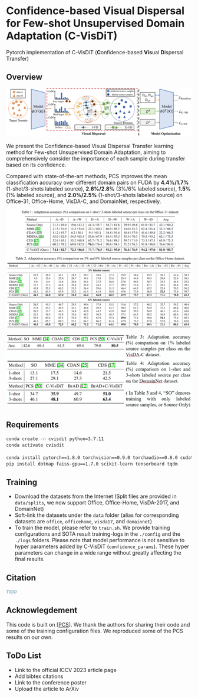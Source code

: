# Confidence-based Visual Dispersal for Few-shot Unsupervised Domain Adaptation (C-VisDiT)

Pytorch implementation of C-VisDiT (**C**onfidence-based **Vis**ual **D**ispersal **T**ransfer)

## Overview

![C-VisDiT](./lib/overview.png)

We present the Confidence-based Visual Dispersal Transfer learning method for Few-shot Unsupervised Domain Adaptation, aiming to comprehensively consider the importance of each sample during transfer based on its confidence.

Compared with state-of-the-art methods, PCS improves the mean classification accuracy over different domain pairs on FUDA by **4.4%/1.7%** (1-shot/3-shots labeled source), **2.6%/2.8%** (3\%/6\% labeled source), **1.5%** (1\% labeled source), and **2.0%/2.5%** (1-shot/3-shots labeled source) on Office-31, Office-Home, VisDA-C, and DomainNet, respectively.

![result1](./lib/result1.png)

![result2](./lib/result2.png)

## Requirements

```bash
conda create -n cvisdit python=3.7.11
conda activate cvisdit

conda install pytorch==1.8.0 torchvision==0.9.0 torchaudio==0.8.0 cudatoolkit=11.1 -c pytorch -c conda-forge
pip install dotmap faiss-gpu==1.7.0 scikit-learn tensorboard tqdm
```

## Training

- Download the datasets from the Internet (Split files are provided in `data/splits`, we now support Office, Office-Home, VisDA-2017, and DomainNet)
- Soft-link the datasets under the `data` folder (alias for corresponding datasets are `office`, `officehome`, `visda17`, and `domainnet`) 
- To train the model, please refer to `train.sh`. We provide training configurations and SOTA result training-logs in the `./config` and the `./logs` folders. Please note that model performance is not sensitive to hyper parameters added by C-VisDiT (`confidence_params`). These hyper parameters can change in a wide range without greatly affecting the final results.

## Citation

```bibtex
TODO
```

## Acknowlegdement

This code is built on [[PCS](https://github.com/zhengzangw/PCS-FUDA)]. We thank the authors for sharing their code and some of the training configuration files. We reproduced some of the PCS results on our own.

## ToDo List

- Link to the official ICCV 2023 article page
- Add bibtex citations
- Link to the conference poster
- Upload the article to ArXiv
